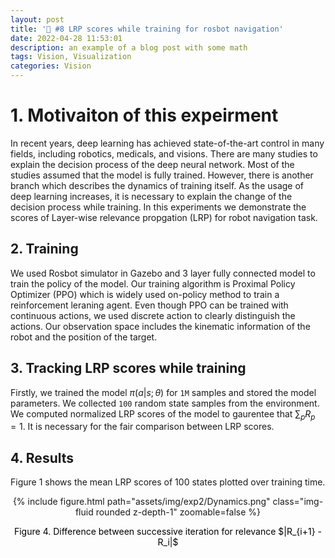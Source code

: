 ```yaml
---
layout: post
title: '🎯 #8 LRP scores while training for rosbot navigation'
date: 2022-04-28 11:53:01
description: an example of a blog post with some math
tags: Vision, Visualization
categories: Vision
---
```



# 1. Motivaiton of this expeirment

In recent years, deep learning has achieved state-of-the-art control in many fields, including robotics, medicals, and visions. There are many studies to explain the decision process of the deep neural network. Most of the studies assumed that the model is fully trained. However, there is another branch which describes the dynamics of training itself. As the usage of deep learning increases, it is necessary to explain the change of the decision process while training. In this experiments we demonstrate the scores of Layer-wise relevance propgation (LRP) for robot navigation task. 


## 2. Training 

We used Rosbot simulator in Gazebo and 3 layer fully connected model to train the policy of the model. Our training algorithm is Proximal Policy Optimizer (PPO) which is widely used on-policy method to train a reinforcement leraning agent. Even though PPO can be trained with continuous actions, we used discrete action to clearly distinguish the actions. Our observation space includes the kinematic information of the robot and the position of the target.


## 3. Tracking LRP scores while training

Firstly, we trained the model $\pi(a|s;\theta)$ for `1M` samples and stored the model parameters. 
We collected `100` random state samples from the environment. We computed normalized LRP scores of the model to gaurentee that $\sum_p R_p = 1$. It is necessary for the fair comparison between LRP scores. 


## 4. Results

Figure 1 shows the mean LRP scores of 100 states plotted over training time.


<center>
<div class="row mt-3">
    <div class="col-sm mt-3 mt-md-0">
        {% include figure.html path="assets/img/exp2/Dynamics.png" class="img-fluid rounded z-depth-1" zoomable=false %}
            <p style="color:black"> Figure 4. Difference between successive iteration for relevance $|R_{i+1} - R_i|$ </p>
    </div>
</div>
</center>